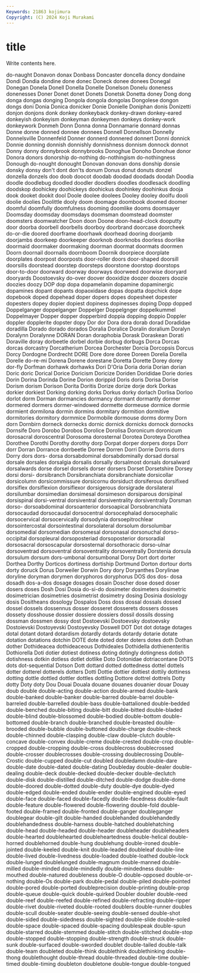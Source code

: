 ```yaml
---
Keywords: 21863 kojimura
Copyright: (C) 2024 Koji Murakami
---
```


# title

Write contents here.



 do-naught
Donavon donax Donbass Doncaster doncella doncy dondaine Dondi Dondia dondine
done donec Doneck donee donees Donegal Donegan Donela Donell Donella
Donelle Donelson Donelu doneness donenesses Doner Donet donet Donets Donetsk
Donetta doney Dong dong donga dongas donging Dongola dongola dongolas
Dongolese dongon dongs doni Donia Donica donicker Donie Donielle Doniphan
donis Donizetti donjon donjons donk donkey donkeyback donkey-drawn donkey-eared donkeyish
donkeyism donkeyman donkeymen donkeys donkey-work donkeywork Donmeh Donn Donna donna
Donnamarie donnard donnas Donne donne donned donnee donnees Donnell Donnellson
Donnelly Donnelsville Donnenfeld Donner donnerd donnered donnert Donni donnick Donnie
donning donnish donnishly donnishness donnism donnock donnot Donny donny donnybrook
donnybrooks Donoghue Donoho Donohue donor Donora donors donorship do-nothing do-nothingism
do-nothingness Donough do-nought donought Donovan donovan dons donship donsie donsky
donsy don't dont don'ts donum Donus donut donuts donzel donzella
donzels doo doob doocot doodab doodad doodads doodah Doodia doodle
doodlebug doodled doodler doodlers doodles doodlesack doodling doodskop doohickey doohickeys
doohickus doohinkey doohinkus dooja dook dooket dookit dool Doole doolee
doolees Dooley dooley doolfu dooli doolie doolies Doolittle dooly doom
doomage doombook doomed doomer doomful doomfully doomfulness dooming doomlike dooms
doomsayer Doomsday doomsday doomsdays doomsman doomstead doomster doomsters doomwatcher Doon
doon Doone doon-head-clock dooputty door doorba doorbell doorbells doorboy doorbrand
doorcase doorcheek do-or-die doored doorframe doorhawk doorhead dooring doorjamb doorjambs
doorkeep doorkeeper doorknob doorknobs doorless doorlike doormaid doormaker doormaking doorman
doormat doormats doormen Doorn doornail doornails doornboom Doornik doorpiece doorplate
doorplates doorpost doorposts door-roller doors door-shaped doorsill doorsills doorstead doorstep
doorsteps doorstone doorstop doorstops door-to-door doorward doorway doorways doorweed doorwise
dooryard dooryards Doostoevsky do-over doover dooxidize doozer doozers doozie doozies
doozy DOP dop dopa dopamelanin dopamine dopaminergic dopamines dopant dopants
dopaoxidase dopas dopatta dopchick dope dopebook doped dopehead doper dopers
dopes dopesheet dopester dopesters dopey dopier dopiest dopiness dopinesses doping
Dopp dopped Doppelganger doppelganger Doppelger Doppelgnger doppelkummel Doppelmayer Dopper dopper
dopperbird doppia dopping doppio Doppler doppler dopplerite dopster dopy Dor
dor Dora dora dorab dorad Doradidae doradilla Dorado dorado dorados
Doralia Doralice Doralin doralium Doralyn Doralynn Doralynne DORAN Doran doraphobia
Dorask Doraskean Dorati Doraville doray dorbeetle dorbel dorbie dorbug dorbugs
Dorca Dorcas dorcas dorcastry Dorcatherium Dorcea Dorchester Dorcia Dorcopsis Dorcus
Dorcy Dordogne Dordrecht DORE Dore dore doree Doreen Dorelia Dorella
Dorelle do-re-mi Dorena Dorene dorestane Doretta Dorette Dorey dorey dor-fly
Dorfman dorhawk dorhawks Dori D'Oria Doria doria Dorian dorian Doric
doric Dorical Dorice Doricism Doricize Doriden Dorididae Dorie dories Dorin
Dorina Dorinda Dorine Dorion dorippid Doris doris Dorisa Dorise Dorism
dorism Dorison Dorita Doritis Dorize dorize dorje dork Dorkas dorkier
dorkiest Dorking dorking dorks Dorkus dorky dorlach Dorlisa Dorloo dorlot
dorm Dorman dormancies dormancy dormant dormantly dormer dormered dormers dormer-windowed
dormette dormeuse dormice dormie dormient dormilona dormin dormins dormitary dormition
dormitive dormitories dormitory dormmice Dormobile dormouse dorms dormy Dorn dorn
Dornbirn dorneck dornecks dornic dornick dornicks dornock dornocks Dornsife Doro
Dorobo Dorobos Dorolice Dorolisa Doronicum doronicum dorosacral doroscentral Dorosoma dorosternal
Dorotea Doroteya Dorothea Dorothee Dorothi Dorothy dorothy dorp Dorpat dorper
dorpers dorps Dorr dorr Dorran Dorrance dorrbeetle Dorree Dorren Dorri
Dorrie Dorris dorrs Dorry dors dors- dorsa dorsabdominal dorsabdominally dorsad
dorsal dorsale dorsales dorsalgia dorsalis dorsally dorsalmost dorsals dorsalward dorsalwards
dorse dorsel dorsels dorser dorsers Dorset Dorsetshire Dorsey dorsi dorsi-
dorsibranch Dorsibranchiata dorsibranchiate dorsicollar dorsicolumn dorsicommissure dorsicornu dorsiduct dorsiferous dorsifixed
dorsiflex dorsiflexion dorsiflexor dorsigerous dorsigrade dorsilateral dorsilumbar dorsimedian dorsimesal dorsimeson
dorsiparous dorsipinal dorsispinal dorsi-ventral dorsiventral dorsiventrality dorsiventrally Dorsman dorso- dorsoabdominal
dorsoanterior dorsoapical Dorsobranchiata dorsocaudad dorsocaudal dorsocentral dorsocephalad dorsocephalic dorsocervical dorsocervically
dorsodynia dorsoepitrochlear dorsointercostal dorsointestinal dorsolateral dorsolum dorsolumbar dorsomedial dorsomedian dorsomesal
dorsonasal dorsonuchal dorso-occipital dorsopleural dorsoposteriad dorsoposterior dorsoradial dorsosacral dorsoscapular dorsosternal
dorsothoracic dorso-ulnar dorsoventrad dorsoventral dorsoventrality dorsoventrally Dorstenia dorsula dorsulum dorsum
dors-umbonal dorsumbonal Dorsy Dort dort dorter Dorthea Dorthy Dorticos dortiness
dortiship Dortmund Dorton dortour dorts dorty doruck Dorus Dorweiler Dorwin
Dory dory Doryanthes Dorylinae doryline doryman dorymen doryphoros doryphorus DOS
dos dos- dosa dosadh dos-a-dos dosage dosages dosain Doscher dose
dosed doser dosers doses Dosh Dosi Dosia do-si-do dosimeter dosimeters
dosimetric dosimetrician dosimetries dosimetrist dosimetry dosing Dosinia dosiology dosis Dositheans
dosology Dospalos Doss doss dossal dossals dossed dossel dossels dossennus
dosser dosseret dosserets dossers dosses dossety dosshouse dossier dossiere dossiers
dossil dossils dossing dossman dossmen dossy dost Dostoevski Dostoevsky dostoevsky
Dostoievski Dostoyevski Dostoyevsky Doswell DOT Dot dot dotage dotages dotal
dotant dotard dotardism dotardly dotards dotardy dotarie dotate dotation dotations
dotchin DOTE dote doted doter doters dotes doth Dothan dother
Dothideacea dothideaceous Dothideales Dothidella dothienenteritis Dothiorella Doti dotier dotiest dotiness
doting dotingly dotingness dotish dotishness dotkin dotless dotlet dotlike Doto
Dotonidae dotriacontane DOTS dots dot-sequential Dotson Dott dottard dotted dottedness
dottel dottels dotter dotterel dotterels dotters Dotti Dottie dottier dottiest
dottily dottiness dotting dottle dottled dottler dottles dottling Dottore dottrel
dottrels Dotty dotty Doty doty Dou Douai Douala douane douanes
douanier douar Douay doub double double-acting double-action double-armed double-bank double-banked
double-banker double-barred double-barrel double-barreled double-barrelled double-bass double-battalioned double-bedded double-benched double-biting
double-bitt double-bitted double-bladed double-blind double-blossomed double-bodied double-bottom double-bottomed double-branch double-branched
double-breasted double-brooded double-bubble double-buttoned double-charge double-check double-chinned double-clasping double-claw double-clutch
double-concave double-convex double-creme double-crested double-crop double-cropped double-cropping double-cross doublecross doublecrossed
double-crosser doublecrosses double-crossing doublecrossing Double-Crostic double-cupped double-cut doubled doubledamn double-dare
double-date double-dated double-dating Doubleday double-dealer double-dealing double-deck double-decked double-decker double-declutch
double-disk double-distilled double-ditched double-dodge double-dome double-doored double-dotted double-duty double-dye double-dyed
double-edged double-ended double-ender double-engined double-eyed double-face double-faced double-facedly double-facedness double-fault
double-feature double-flowered double-flowering double-fold double-footed double-framed double-fronted double-ganger doubleganger doublegear
double-gilt double-handed doublehanded doublehandedly doublehandedness double-harness double-hatched doublehatching double-head double-headed
double-header doubleheader doubleheaders double-hearted doublehearted doubleheartedness double-helical double-horned doublehorned double-hung
doublehung double-ironed double-jointed double-keeled double-knit double-leaded doubleleaf double-line double-lived double-livedness
double-loaded double-loathed double-lock double-lunged doublelunged double-magnum double-manned double-milled double-minded double-mindedly
double-mindedness double-mouthed double-natured doubleness double-O double-opposed double-or-nothing double-Os double-park double-pedal
double-piled double-pointed double-pored double-ported doubleprecision double-printing double-prop double-queue double-quick double-quirked
Doubler doubler double-reed double-reef double-reefed double-refined double-refracting double-ripper double-rivet double-riveted
double-rooted doublers double-runner doubles double-scull double-seater double-seeing double-sensed double-shot double-sided
double-sidedness double-sighted double-slide double-soled double-space double-spaced double-spacing doublespeak double-spun double-starred
double-stemmed double-stitch double-stitched double-stop double-stopped double-stopping double-strength double-struck double-sunk double-surfaced
double-sworded doublet double-tailed double-talk double-team doubleted double-think doublethink doublethinking double-thong
doublethought double-thread double-threaded double-time double-timed double-timing doubleton doubletone double-tongue double-tongued

